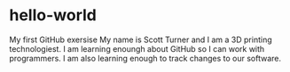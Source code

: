 # hello-world
My first GitHub exersise
My name is Scott Turner and I am a 3D printing technologiest.
I am learning enoungh about GitHub so I can work with programmers.
I am also learning enough to track changes to our software. 
